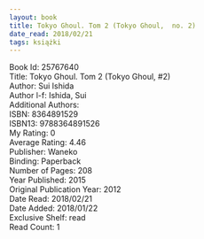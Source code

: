 ```yaml
---
layout: book
title: Tokyo Ghoul. Tom 2 (Tokyo Ghoul,  no. 2)
date_read: 2018/02/21
tags: książki
---
```


Book Id: 25767640<br />
Title: Tokyo Ghoul. Tom 2 (Tokyo Ghoul, #2)<br />
Author: Sui Ishida<br />
Author l-f: Ishida, Sui<br />
Additional Authors: <br />
ISBN: 8364891529<br />
ISBN13: 9788364891526<br />
My Rating: 0<br />
Average Rating: 4.46<br />
Publisher: Waneko<br />
Binding: Paperback<br />
Number of Pages: 208<br />
Year Published: 2015<br />
Original Publication Year: 2012<br />
Date Read: 2018/02/21<br />
Date Added: 2018/01/22<br />
Exclusive Shelf: read<br />
Read Count: 1<br />


